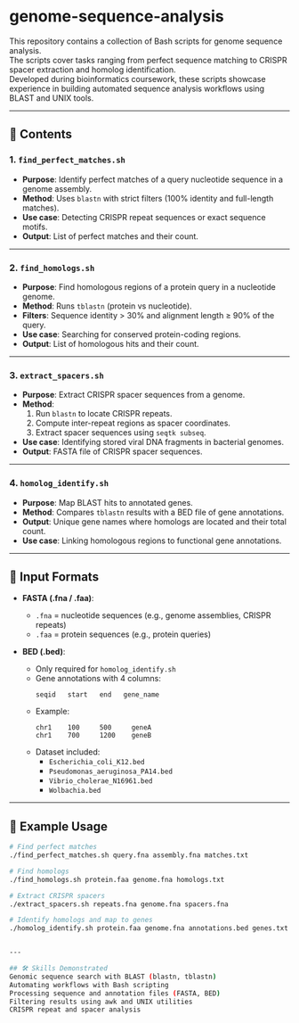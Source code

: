 # genome-sequence-analysis

This repository contains a collection of Bash scripts for genome sequence analysis.  
The scripts cover tasks ranging from perfect sequence matching to CRISPR spacer extraction and homolog identification.  
Developed during bioinformatics coursework, these scripts showcase experience in building automated sequence analysis workflows using BLAST and UNIX tools.

---

## 📂 Contents

### 1. `find_perfect_matches.sh`
- **Purpose**: Identify perfect matches of a query nucleotide sequence in a genome assembly.  
- **Method**: Uses `blastn` with strict filters (100% identity and full-length matches).  
- **Use case**: Detecting CRISPR repeat sequences or exact sequence motifs.  
- **Output**: List of perfect matches and their count.  

---

### 2. `find_homologs.sh`
- **Purpose**: Find homologous regions of a protein query in a nucleotide genome.  
- **Method**: Runs `tblastn` (protein vs nucleotide).  
- **Filters**: Sequence identity > 30% and alignment length ≥ 90% of the query.  
- **Use case**: Searching for conserved protein-coding regions.  
- **Output**: List of homologous hits and their count.  

---

### 3. `extract_spacers.sh`
- **Purpose**: Extract CRISPR spacer sequences from a genome.  
- **Method**:  
  1. Run `blastn` to locate CRISPR repeats.  
  2. Compute inter-repeat regions as spacer coordinates.  
  3. Extract spacer sequences using `seqtk subseq`.  
- **Use case**: Identifying stored viral DNA fragments in bacterial genomes.  
- **Output**: FASTA file of CRISPR spacer sequences.  

---

### 4. `homolog_identify.sh`
- **Purpose**: Map BLAST hits to annotated genes.  
- **Method**: Compares `tblastn` results with a BED file of gene annotations.  
- **Output**: Unique gene names where homologs are located and their total count.  
- **Use case**: Linking homologous regions to functional gene annotations.  

---

## 📑 Input Formats
- **FASTA (.fna / .faa)**:  
  - `.fna` = nucleotide sequences (e.g., genome assemblies, CRISPR repeats)  
  - `.faa` = protein sequences (e.g., protein queries)  

- **BED (.bed)**:  
  - Only required for `homolog_identify.sh`  
  - Gene annotations with 4 columns:  
    ```
    seqid   start   end   gene_name
    ```
  - Example:  
    ```
    chr1    100     500     geneA
    chr1    700     1200    geneB
    ```
  - Dataset included:  
    - `Escherichia_coli_K12.bed`  
    - `Pseudomonas_aeruginosa_PA14.bed`  
    - `Vibrio_cholerae_N16961.bed`  
    - `Wolbachia.bed`  

---

## 🚀 Example Usage

```bash
# Find perfect matches
./find_perfect_matches.sh query.fna assembly.fna matches.txt

# Find homologs
./find_homologs.sh protein.faa genome.fna homologs.txt

# Extract CRISPR spacers
./extract_spacers.sh repeats.fna genome.fna spacers.fna

# Identify homologs and map to genes
./homolog_identify.sh protein.faa genome.fna annotations.bed genes.txt


---

## 🛠 Skills Demonstrated
Genomic sequence search with BLAST (blastn, tblastn)
Automating workflows with Bash scripting
Processing sequence and annotation files (FASTA, BED)
Filtering results using awk and UNIX utilities
CRISPR repeat and spacer analysis

